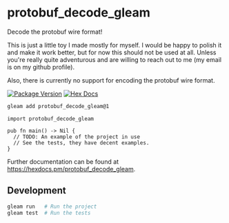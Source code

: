 # protobuf_decode_gleam

Decode the protobuf wire format!

This is just a little toy I made mostly for myself. I would be happy to
polish it and make it work better, but for now this should not be used at all.
Unless you're really quite adventurous and are willing to reach out to me (my
email is on my github profile).

Also, there is currently no support for encoding the protobuf wire format.

[![Package Version](https://img.shields.io/hexpm/v/protobuf_decode_gleam)](https://hex.pm/packages/protobuf_decode_gleam)
[![Hex Docs](https://img.shields.io/badge/hex-docs-ffaff3)](https://hexdocs.pm/protobuf_decode_gleam/)

```sh
gleam add protobuf_decode_gleam@1
```
```gleam
import protobuf_decode_gleam

pub fn main() -> Nil {
  // TODO: An example of the project in use
  // See the tests, they have decent examples.
}
```

Further documentation can be found at <https://hexdocs.pm/protobuf_decode_gleam>.

## Development

```sh
gleam run   # Run the project
gleam test  # Run the tests
```
